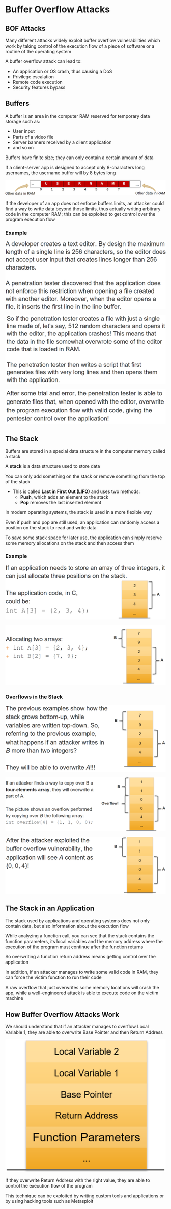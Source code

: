 # Buffer Overflow Attacks

## BOF Attacks

Many different attacks widely exploit buffer overflow vulnerabilities which work by taking control of the execution flow of a piece of software or a routine of the operating system

A buffer overflow attack can lead to:

* An application or OS crash, thus causing a DoS
* Privilege escalation
* Remote code execution
* Security features bypass

## Buffers

A buffer is an area in the computer RAM reserved for temporary data storage such as:

* User input
* Parts of a video file
* Server banners received by a client application
* and so on

Buffers have finite size; they can only contain a certain amount of data

If a client-server app is designed to accept only 8-characters long usernames, the username buffer will by 8 bytes long

![](<../../../../.gitbook/assets/image (14).png>)

If the developer of an app does not enforce buffers limits, an attacker could find a way to write data beyond those limits, thus actually writing arbitrary code in the computer RAM; this can be exploited to get control over the program execution flow

### Example

![](<../../../../.gitbook/assets/image (12) (1).png>)

![](<../../../../.gitbook/assets/image (10).png>)

![](<../../../../.gitbook/assets/image (33) (1).png>)

## The Stack

Buffers are stored in a special data structure in the computer memory called a stack

A **stack** is a data structure used to store data

You can only add something on the stack or remove something from the top of the stack

* This is called **Last in First Out (LIFO)** and uses two methods:
  * **Push**, which adds an element to the stack
  * **Pop** removes the last inserted element

In modern operating systems, the stack is used in a more flexible way

Even if push and pop are still used, an application can randomly access a position on the stack to read and write data

To save some stack space for later use, the application can simply reserve some memory allocations on the stack and then access them

### Example

![](<../../../../.gitbook/assets/image (26) (1).png>)

![](<../../../../.gitbook/assets/image (16) (1).png>)

### Overflows in the Stack

![](<../../../../.gitbook/assets/image (31) (1).png>)

![](<../../../../.gitbook/assets/image (13).png>)

![](<../../../../.gitbook/assets/image (6).png>)

## The Stack in an Application

The stack used by applications and operating systems does not only contain data, but also information about the execution flow

While analyzing a function call, you can see that the stack contains the function parameters, its local variables and the memory address where the execution of the program must continue after the function returns

So overwriting a function return address means getting control over the application

In addition, if an attacker manages to write some valid code in RAM, they can force the victim function to run their code

A raw overflow that just overwrites some memory locations will crash the app, while a well-engineered attack is able to execute code on the victim machine

## How Buffer Overflow Attacks Work

We should understand that if an attacker manages to overflow Local Variable 1, they are able to overwrite Base Pointer and then Return Address

![](<../../../../.gitbook/assets/image (15) (1).png>)

If they overwrite Return Address with the right value, they are able to control the execution flow of the program

This technique can be exploited by writing custom tools and applications or by using hacking tools such as Metasploit

